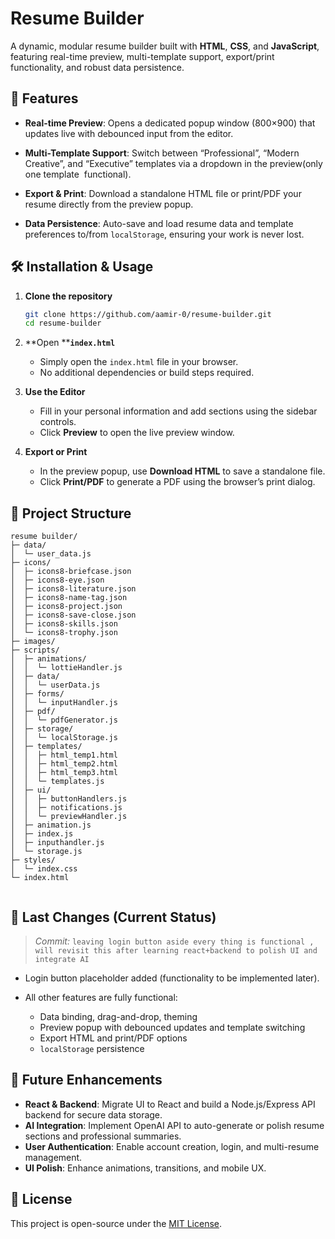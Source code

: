 # Resume Builder

A dynamic, modular resume builder built with **HTML**, **CSS**, and **JavaScript**, featuring real-time preview, multi-template support, export/print functionality, and robust data persistence.

## 🚀 Features

* **Real-time Preview**: Opens a dedicated popup window (800×900) that updates live with debounced input from the editor.

* **Multi-Template Support**: Switch between “Professional”, “Modern Creative”, and “Executive” templates via a dropdown in the preview(only one template  functional).

* **Export & Print**: Download a standalone HTML file or print/PDF your resume directly from the preview popup.

* **Data Persistence**: Auto-save and load resume data and template preferences to/from `localStorage`, ensuring your work is never lost.

## 🛠️ Installation & Usage

1. **Clone the repository**

   ```bash
   git clone https://github.com/aamir-0/resume-builder.git
   cd resume-builder
   ```

2. \*\*Open \*\***`index.html`**

   * Simply open the `index.html` file in your browser.
   * No additional dependencies or build steps required.

3. **Use the Editor**

   * Fill in your personal information and add sections using the sidebar controls.
   * Click **Preview** to open the live preview window.

4. **Export or Print**

   * In the preview popup, use **Download HTML** to save a standalone file.
   * Click **Print/PDF** to generate a PDF using the browser’s print dialog.

## 📂 Project Structure

```
resume builder/
├─ data/
│  └─ user_data.js
├─ icons/
│  ├─ icons8-briefcase.json
│  ├─ icons8-eye.json
│  ├─ icons8-literature.json
│  ├─ icons8-name-tag.json
│  ├─ icons8-project.json
│  ├─ icons8-save-close.json
│  ├─ icons8-skills.json
│  └─ icons8-trophy.json
├─ images/
├─ scripts/
│  ├─ animations/
│  │  └─ lottieHandler.js
│  ├─ data/
│  │  └─ userData.js
│  ├─ forms/
│  │  └─ inputHandler.js
│  ├─ pdf/
│  │  └─ pdfGenerator.js
│  ├─ storage/
│  │  └─ localStorage.js
│  ├─ templates/
│  │  ├─ html_temp1.html
│  │  ├─ html_temp2.html
│  │  ├─ html_temp3.html
│  │  └─ templates.js
│  ├─ ui/
│  │  ├─ buttonHandlers.js
│  │  ├─ notifications.js
│  │  └─ previewHandler.js
│  ├─ animation.js
│  ├─ index.js
│  ├─ inputhandler.js
│  └─ storage.js
├─ styles/
│  └─ index.css
└─ index.html


```

## 📄 Last Changes (Current Status)

> *Commit:* `leaving login button aside every thing is functional , will revisit this after learning react+backend to polish UI and integrate AI`

* Login button placeholder added (functionality to be implemented later).
* All other features are fully functional:

  * Data binding, drag-and-drop, theming
  * Preview popup with debounced updates and template switching
  * Export HTML and print/PDF options
  * `localStorage` persistence

## 🔮 Future Enhancements

* **React & Backend**: Migrate UI to React and build a Node.js/Express API backend for secure data storage.
* **AI Integration**: Implement OpenAI API to auto-generate or polish resume sections and professional summaries.
* **User Authentication**: Enable account creation, login, and multi-resume management.
* **UI Polish**: Enhance animations, transitions, and mobile UX.

## 📝 License

This project is open-source under the [MIT License](LICENSE).
